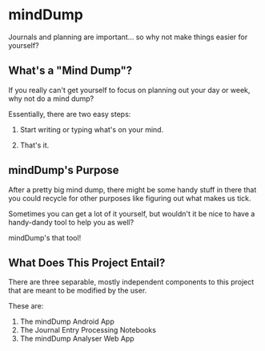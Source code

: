 # mindDump

Journals and planning are important... so why not make things easier for yourself?

## What's a "Mind Dump"?

If you really can't get yourself to focus on planning out your day or week, 
why not do a mind dump?

Essentially, there are two easy steps:

1. Start writing or typing what's on your mind.

2. That's it.

## mindDump's Purpose

After a pretty big mind dump, there might be some handy stuff in there that you could
recycle for other purposes like figuring out what makes us tick.

Sometimes you can get a lot of it yourself, but wouldn't it be nice to have
a handy-dandy tool to help you as well?

mindDump's that tool!

## What Does This Project Entail?

There are three separable, mostly independent components to this project that are meant to be modified by the user.

These are:

1. The mindDump Android App
2. The Journal Entry Processing Notebooks
3. The mindDump Analyser Web App

